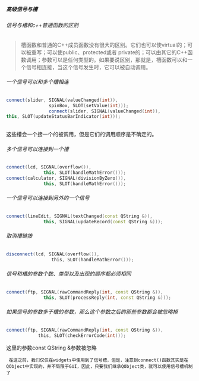 ##### 高级信号与槽
###### 信号与槽和c++普通函数的区别
> 槽函数和普通的C++成员函数没有很大的区别。它们也可以使virtual的；可以被重写；可以使public、protected或者 private的；可以由其它的C++函数调用；参数可以是任何类型的。如果要说区别，那就是，槽函数可以和一个信号相连接，当这个信号发生时，它可以被自动调用。

###### 一个信号可以和多个槽相连
```c++
connect(slider, SIGNAL(valueChanged(int)),
				spinBox, SLOT(setValue(int))); 
				connect(slider, SIGNAL(valueChanged(int)),
this, SLOT(updateStatusBarIndicator(int)));
 
```
这些槽会一个接一个的被调用，但是它们的调用顺序是不确定的。


###### 多个信号可以连接到一个槽
```c++
connect(lcd, SIGNAL(overflow()), 
              this, SLOT(handleMathError())); 
connect(calculator, SIGNAL(divisionByZero()), 
              this, SLOT(handleMathError()));
```

###### 一个信号可以连接到另外的一个信号
```c++
connect(lineEdit, SIGNAL(textChanged(const QString &)), 
              this, SIGNAL(updateRecord(const QString &)));
```

###### 取消槽链接
```c++
disconnect(lcd, SIGNAL(overflow()), 
                 this, SLOT(handleMathError()));
```

###### 信号和槽的参数个数、类型以及出现的顺序都必须相同
```c++
connect(ftp, SIGNAL(rawCommandReply(int, const QString &)), 
              this, SLOT(processReply(int, const QString &)));
```

###### 如果信号的参数多于槽的参数，那么这个参数之后的那些参数都会被忽略掉
```c++
connect(ftp, SIGNAL(rawCommandReply(int, const QString &)), 
            this, SLOT(checkErrorCode(int)));
```
这里的参数const QString &参数被忽略

     在这之前，我们仅仅在widgets中使用到了信号槽，但是，注意到connect()函数其实是在QObject中实现的，并不局限于GUI，因此，只要我们继承QObject类，就可以使用信号槽机制了
     

